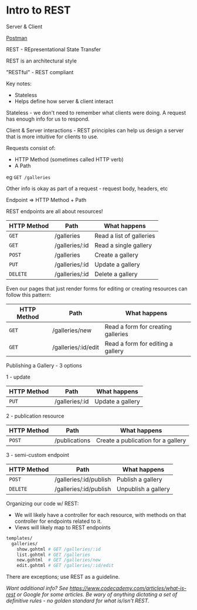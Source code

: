 # Intro to REST

Server & Client

[Postman](https://www.postman.com/)


REST - REpresentational State Transfer


REST is an architectural style

"RESTful" - REST compliant

Key notes:
- Stateless
- Helps define how server & client interact

Stateless - we don't need to remember what clients were doing. A request has enough info for us to respond.

Client & Server interactions - REST principles can help us design a server that is more intuitive for clients to use.


Requests consist of:
- HTTP Method (sometimes called HTTP verb)
- A Path

eg `GET /galleries`

Other info is okay as part of a request - request body, headers, etc

Endpoint => HTTP Method + Path


REST endpoints are all about resources!

| **HTTP Method** | **Path**       | **What happens**         |
| --------------- | -------------- | ------------------------ |
| `GET`           | /galleries     | Read a list of galleries |
| `GET`           | /galleries/:id | Read a single gallery    |
| `POST`          | /galleries     | Create a gallery         |
| `PUT`           | /galleries/:id | Update a gallery         |
| `DELETE`        | /galleries/:id | Delete a gallery         |



Even our pages that just render forms for editing or creating resources can follow this pattern:

| **HTTP Method** | **Path**            | **What happens**                   |
| --------------- | ------------------- | ---------------------------------- |
| `GET`           | /galleries/new      | Read a form for creating galleries |
| `GET`           | /galleries/:id/edit | Read a form for editing a gallery  |


Publishing a Gallery - 3 options


1 - update

| **HTTP Method** | **Path**       | **What happens** |
| --------------- | -------------- | ---------------- |
| `PUT`           | /galleries/:id | Update a gallery |


2 - publication resource

| **HTTP Method** | **Path**      | **What happens**                   |
| --------------- | ------------- | ---------------------------------- |
| `POST`          | /publications | Create a publication for a gallery |


3 - semi-custom endpoint

| **HTTP Method** | **Path**               | **What happens**    |
| --------------- | ---------------------- | ------------------- |
| `POST`          | /galleries/:id/publish | Publish a gallery   |
| `DELETE`        | /galleries/:id/publish | Unpublish a gallery |


Organizing our code w/ REST:

- We will likely have a controller for each resource, with methods on that controller for endpoints related to it.
- Views will likely map to REST endpoints

```bash
templates/
  galleries/
    show.gohtml # GET /galleries/:id
    list.gohtml # GET /galleries
    new.gohtml  # GET /galleries/new
    edit.gohtml # GET /galleries/:id/edit
```

There are exceptions; use REST as a guideline.

*Want additional info? See <https://www.codecademy.com/articles/what-is-rest> or Google for some articles. Be wary of anything dictating a set of definitive rules - no golden standard for what is/isn't REST.*

